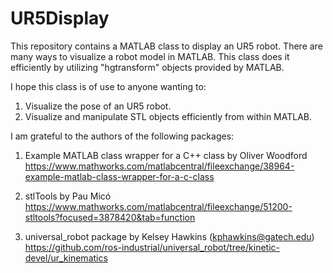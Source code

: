 # UR5Display
This repository contains a MATLAB class to display an UR5 robot.
There are many ways to visualize a robot model in MATLAB.
This class does it efficiently by utilizing "hgtransform" objects provided by MATLAB.

I hope this class is of use to anyone wanting to:
1) Visualize the pose of an UR5 robot.
2) Visualize and manipulate STL objects efficiently from within MATLAB.

I am grateful to the authors of the following packages:

1) Example MATLAB class wrapper for a C++ class by Oliver Woodford
https://www.mathworks.com/matlabcentral/fileexchange/38964-example-matlab-class-wrapper-for-a-c-class

2) stlTools by Pau Micó
https://www.mathworks.com/matlabcentral/fileexchange/51200-stltools?focused=3878420&tab=function

3) universal_robot package by Kelsey Hawkins (kphawkins@gatech.edu)
https://github.com/ros-industrial/universal_robot/tree/kinetic-devel/ur_kinematics

